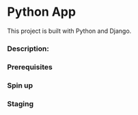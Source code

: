 # Python App

This project is built with Python and Django.

### Description:

### Prerequisites

### Spin up



### Staging

